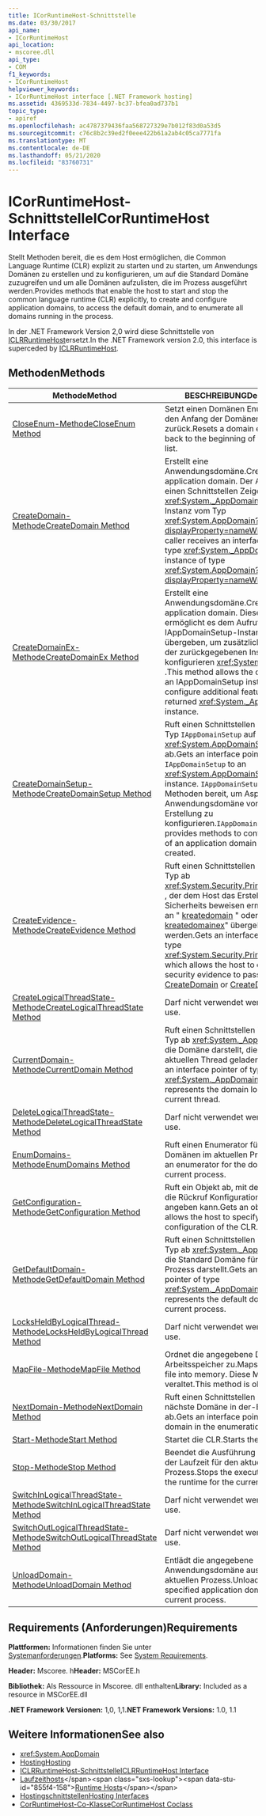```yaml
---
title: ICorRuntimeHost-Schnittstelle
ms.date: 03/30/2017
api_name:
- ICorRuntimeHost
api_location:
- mscoree.dll
api_type:
- COM
f1_keywords:
- ICorRuntimeHost
helpviewer_keywords:
- ICorRuntimeHost interface [.NET Framework hosting]
ms.assetid: 4369533d-7834-4497-bc37-bfea0ad737b1
topic_type:
- apiref
ms.openlocfilehash: ac4787379436faa568727329e7b012f83d0a53d5
ms.sourcegitcommit: c76c8b2c39ed2f0eee422b61a2ab4c05ca7771fa
ms.translationtype: MT
ms.contentlocale: de-DE
ms.lasthandoff: 05/21/2020
ms.locfileid: "83760731"
---
```

# <a name="icorruntimehost-interface"></a><span data-ttu-id="855f4-102">ICorRuntimeHost-Schnittstelle</span><span class="sxs-lookup"><span data-stu-id="855f4-102">ICorRuntimeHost Interface</span></span>
<span data-ttu-id="855f4-103">Stellt Methoden bereit, die es dem Host ermöglichen, die Common Language Runtime (CLR) explizit zu starten und zu starten, um Anwendungs Domänen zu erstellen und zu konfigurieren, um auf die Standard Domäne zuzugreifen und um alle Domänen aufzulisten, die im Prozess ausgeführt werden.</span><span class="sxs-lookup"><span data-stu-id="855f4-103">Provides methods that enable the host to start and stop the common language runtime (CLR) explicitly, to create and configure application domains, to access the default domain, and to enumerate all domains running in the process.</span></span>  
  
 <span data-ttu-id="855f4-104">In der .NET Framework Version 2,0 wird diese Schnittstelle von [ICLRRuntimeHost](iclrruntimehost-interface.md)ersetzt.</span><span class="sxs-lookup"><span data-stu-id="855f4-104">In the .NET Framework version 2.0, this interface is superceded by [ICLRRuntimeHost](iclrruntimehost-interface.md).</span></span>  
  
## <a name="methods"></a><span data-ttu-id="855f4-105">Methoden</span><span class="sxs-lookup"><span data-stu-id="855f4-105">Methods</span></span>  
  
|<span data-ttu-id="855f4-106">Methode</span><span class="sxs-lookup"><span data-stu-id="855f4-106">Method</span></span>|<span data-ttu-id="855f4-107">BESCHREIBUNG</span><span class="sxs-lookup"><span data-stu-id="855f4-107">Description</span></span>|  
|------------|-----------------|  
|[<span data-ttu-id="855f4-108">CloseEnum-Methode</span><span class="sxs-lookup"><span data-stu-id="855f4-108">CloseEnum Method</span></span>](icorruntimehost-closeenum-method.md)|<span data-ttu-id="855f4-109">Setzt einen Domänen Enumerator auf den Anfang der Domänen Liste zurück.</span><span class="sxs-lookup"><span data-stu-id="855f4-109">Resets a domain enumerator back to the beginning of the domain list.</span></span>|  
|[<span data-ttu-id="855f4-110">CreateDomain-Methode</span><span class="sxs-lookup"><span data-stu-id="855f4-110">CreateDomain Method</span></span>](icorruntimehost-createdomain-method.md)|<span data-ttu-id="855f4-111">Erstellt eine Anwendungsdomäne.</span><span class="sxs-lookup"><span data-stu-id="855f4-111">Creates an application domain.</span></span> <span data-ttu-id="855f4-112">Der Aufrufer erhält einen Schnittstellen Zeiger vom Typ <xref:System._AppDomain> auf eine Instanz vom Typ <xref:System.AppDomain?displayProperty=nameWithType> .</span><span class="sxs-lookup"><span data-stu-id="855f4-112">The caller receives an interface pointer of type <xref:System._AppDomain> to an instance of type <xref:System.AppDomain?displayProperty=nameWithType>.</span></span>|  
|[<span data-ttu-id="855f4-113">CreateDomainEx-Methode</span><span class="sxs-lookup"><span data-stu-id="855f4-113">CreateDomainEx Method</span></span>](icorruntimehost-createdomainex-method.md)|<span data-ttu-id="855f4-114">Erstellt eine Anwendungsdomäne.</span><span class="sxs-lookup"><span data-stu-id="855f4-114">Creates an application domain.</span></span> <span data-ttu-id="855f4-115">Diese Methode ermöglicht es dem Aufrufer, eine IAppDomainSetup-Instanz zu übergeben, um zusätzliche Funktionen der zurückgegebenen Instanz zu konfigurieren <xref:System._AppDomain> .</span><span class="sxs-lookup"><span data-stu-id="855f4-115">This method allows the caller to pass an IAppDomainSetup instance to configure additional features of the returned <xref:System._AppDomain> instance.</span></span>|  
|[<span data-ttu-id="855f4-116">CreateDomainSetup-Methode</span><span class="sxs-lookup"><span data-stu-id="855f4-116">CreateDomainSetup Method</span></span>](icorruntimehost-createdomainsetup-method.md)|<span data-ttu-id="855f4-117">Ruft einen Schnittstellen Zeiger vom Typ `IAppDomainSetup` auf eine- <xref:System.AppDomainSetup> Instanz ab.</span><span class="sxs-lookup"><span data-stu-id="855f4-117">Gets an interface pointer of type `IAppDomainSetup` to an <xref:System.AppDomainSetup> instance.</span></span> <span data-ttu-id="855f4-118">`IAppDomainSetup`stellt Methoden bereit, um Aspekte einer Anwendungsdomäne vor der Erstellung zu konfigurieren.</span><span class="sxs-lookup"><span data-stu-id="855f4-118">`IAppDomainSetup` provides methods to configure aspects of an application domain before it is created.</span></span>|  
|[<span data-ttu-id="855f4-119">CreateEvidence-Methode</span><span class="sxs-lookup"><span data-stu-id="855f4-119">CreateEvidence Method</span></span>](../../../../docs/framework/unmanaged-api/hosting/icorruntimehost-createevidence-method.md)|<span data-ttu-id="855f4-120">Ruft einen Schnittstellen Zeiger vom Typ ab <xref:System.Security.Principal.IIdentity> , der dem Host das Erstellen von Sicherheits beweisen ermöglicht, die an " [kreatedomain](../../../../docs/framework/unmanaged-api/hosting/icorruntimehost-createdomain-method.md) " oder " [kreatedomainex](icorruntimehost-createdomainex-method.md)" übergeben werden.</span><span class="sxs-lookup"><span data-stu-id="855f4-120">Gets an interface pointer of type <xref:System.Security.Principal.IIdentity>, which allows the host to create security evidence to pass to [CreateDomain](../../../../docs/framework/unmanaged-api/hosting/icorruntimehost-createdomain-method.md) or [CreateDomainEx](icorruntimehost-createdomainex-method.md).</span></span>|  
|[<span data-ttu-id="855f4-121">CreateLogicalThreadState-Methode</span><span class="sxs-lookup"><span data-stu-id="855f4-121">CreateLogicalThreadState Method</span></span>](icorruntimehost-createlogicalthreadstate-method.md)|<span data-ttu-id="855f4-122">Darf nicht verwendet werden.</span><span class="sxs-lookup"><span data-stu-id="855f4-122">Do not use.</span></span>|  
|[<span data-ttu-id="855f4-123">CurrentDomain-Methode</span><span class="sxs-lookup"><span data-stu-id="855f4-123">CurrentDomain Method</span></span>](icorruntimehost-currentdomain-method.md)|<span data-ttu-id="855f4-124">Ruft einen Schnittstellen Zeiger vom Typ ab <xref:System._AppDomain> , der die Domäne darstellt, die für den aktuellen Thread geladen wurde.</span><span class="sxs-lookup"><span data-stu-id="855f4-124">Gets an interface pointer of type <xref:System._AppDomain> that represents the domain loaded on the current thread.</span></span>|  
|[<span data-ttu-id="855f4-125">DeleteLogicalThreadState-Methode</span><span class="sxs-lookup"><span data-stu-id="855f4-125">DeleteLogicalThreadState Method</span></span>](icorruntimehost-deletelogicalthreadstate-method.md)|<span data-ttu-id="855f4-126">Darf nicht verwendet werden.</span><span class="sxs-lookup"><span data-stu-id="855f4-126">Do not use.</span></span>|  
|[<span data-ttu-id="855f4-127">EnumDomains-Methode</span><span class="sxs-lookup"><span data-stu-id="855f4-127">EnumDomains Method</span></span>](icorruntimehost-enumdomains-method.md)|<span data-ttu-id="855f4-128">Ruft einen Enumerator für die Domänen im aktuellen Prozess ab.</span><span class="sxs-lookup"><span data-stu-id="855f4-128">Gets an enumerator for the domains in the current process.</span></span>|  
|[<span data-ttu-id="855f4-129">GetConfiguration-Methode</span><span class="sxs-lookup"><span data-stu-id="855f4-129">GetConfiguration Method</span></span>](icorruntimehost-getconfiguration-method.md)|<span data-ttu-id="855f4-130">Ruft ein Objekt ab, mit dem der Host die Rückruf Konfiguration der CLR angeben kann.</span><span class="sxs-lookup"><span data-stu-id="855f4-130">Gets an object that allows the host to specify the callback configuration of the CLR.</span></span>|  
|[<span data-ttu-id="855f4-131">GetDefaultDomain-Methode</span><span class="sxs-lookup"><span data-stu-id="855f4-131">GetDefaultDomain Method</span></span>](icorruntimehost-getdefaultdomain-method.md)|<span data-ttu-id="855f4-132">Ruft einen Schnittstellen Zeiger vom Typ ab <xref:System._AppDomain> , der die Standard Domäne für den aktuellen Prozess darstellt.</span><span class="sxs-lookup"><span data-stu-id="855f4-132">Gets an interface pointer of type <xref:System._AppDomain> that represents the default domain for the current process.</span></span>|  
|[<span data-ttu-id="855f4-133">LocksHeldByLogicalThread-Methode</span><span class="sxs-lookup"><span data-stu-id="855f4-133">LocksHeldByLogicalThread Method</span></span>](icorruntimehost-locksheldbylogicalthread-method.md)|<span data-ttu-id="855f4-134">Darf nicht verwendet werden.</span><span class="sxs-lookup"><span data-stu-id="855f4-134">Do not use.</span></span>|  
|[<span data-ttu-id="855f4-135">MapFile-Methode</span><span class="sxs-lookup"><span data-stu-id="855f4-135">MapFile Method</span></span>](icorruntimehost-mapfile-method.md)|<span data-ttu-id="855f4-136">Ordnet die angegebene Datei dem Arbeitsspeicher zu.</span><span class="sxs-lookup"><span data-stu-id="855f4-136">Maps the specified file into memory.</span></span> <span data-ttu-id="855f4-137">Diese Methode ist veraltet.</span><span class="sxs-lookup"><span data-stu-id="855f4-137">This method is obsolete.</span></span>|  
|[<span data-ttu-id="855f4-138">NextDomain-Methode</span><span class="sxs-lookup"><span data-stu-id="855f4-138">NextDomain Method</span></span>](icorruntimehost-nextdomain-method.md)|<span data-ttu-id="855f4-139">Ruft einen Schnittstellen Zeiger auf die nächste Domäne in der-Enumeration ab.</span><span class="sxs-lookup"><span data-stu-id="855f4-139">Gets an interface pointer to the next domain in the enumeration.</span></span>|  
|[<span data-ttu-id="855f4-140">Start-Methode</span><span class="sxs-lookup"><span data-stu-id="855f4-140">Start Method</span></span>](icorruntimehost-start-method.md)|<span data-ttu-id="855f4-141">Startet die CLR.</span><span class="sxs-lookup"><span data-stu-id="855f4-141">Starts the CLR.</span></span>|  
|[<span data-ttu-id="855f4-142">Stop-Methode</span><span class="sxs-lookup"><span data-stu-id="855f4-142">Stop Method</span></span>](icorruntimehost-stop-method.md)|<span data-ttu-id="855f4-143">Beendet die Ausführung von Code in der Laufzeit für den aktuellen Prozess.</span><span class="sxs-lookup"><span data-stu-id="855f4-143">Stops the execution of code in the runtime for the current process.</span></span>|  
|[<span data-ttu-id="855f4-144">SwitchInLogicalThreadState-Methode</span><span class="sxs-lookup"><span data-stu-id="855f4-144">SwitchInLogicalThreadState Method</span></span>](icorruntimehost-switchinlogicalthreadstate-method.md)|<span data-ttu-id="855f4-145">Darf nicht verwendet werden.</span><span class="sxs-lookup"><span data-stu-id="855f4-145">Do not use.</span></span>|  
|[<span data-ttu-id="855f4-146">SwitchOutLogicalThreadState-Methode</span><span class="sxs-lookup"><span data-stu-id="855f4-146">SwitchOutLogicalThreadState Method</span></span>](icorruntimehost-switchoutlogicalthreadstate-method.md)|<span data-ttu-id="855f4-147">Darf nicht verwendet werden.</span><span class="sxs-lookup"><span data-stu-id="855f4-147">Do not use.</span></span>|  
|[<span data-ttu-id="855f4-148">UnloadDomain-Methode</span><span class="sxs-lookup"><span data-stu-id="855f4-148">UnloadDomain Method</span></span>](icorruntimehost-unloaddomain-method.md)|<span data-ttu-id="855f4-149">Entlädt die angegebene Anwendungsdomäne aus dem aktuellen Prozess.</span><span class="sxs-lookup"><span data-stu-id="855f4-149">Unloads the specified application domain from the current process.</span></span>|  
  
## <a name="requirements"></a><span data-ttu-id="855f4-150">Requirements (Anforderungen)</span><span class="sxs-lookup"><span data-stu-id="855f4-150">Requirements</span></span>  
 <span data-ttu-id="855f4-151">**Plattformen:** Informationen finden Sie unter [Systemanforderungen](../../get-started/system-requirements.md).</span><span class="sxs-lookup"><span data-stu-id="855f4-151">**Platforms:** See [System Requirements](../../get-started/system-requirements.md).</span></span>  
  
 <span data-ttu-id="855f4-152">**Header:** Mscoree. h</span><span class="sxs-lookup"><span data-stu-id="855f4-152">**Header:** MSCorEE.h</span></span>  
  
 <span data-ttu-id="855f4-153">**Bibliothek:** Als Ressource in Mscoree. dll enthalten</span><span class="sxs-lookup"><span data-stu-id="855f4-153">**Library:** Included as a resource in MSCorEE.dll</span></span>  
  
 <span data-ttu-id="855f4-154">**.NET Framework Versionen:** 1,0, 1,1</span><span class="sxs-lookup"><span data-stu-id="855f4-154">**.NET Framework Versions:** 1.0, 1.1</span></span>  
  
## <a name="see-also"></a><span data-ttu-id="855f4-155">Weitere Informationen</span><span class="sxs-lookup"><span data-stu-id="855f4-155">See also</span></span>

- <xref:System.AppDomain>
- [<span data-ttu-id="855f4-156">Hosting</span><span class="sxs-lookup"><span data-stu-id="855f4-156">Hosting</span></span>](index.md)
- [<span data-ttu-id="855f4-157">ICLRRuntimeHost-Schnittstelle</span><span class="sxs-lookup"><span data-stu-id="855f4-157">ICLRRuntimeHost Interface</span></span>](iclrruntimehost-interface.md)
- <span data-ttu-id="855f4-158">[Laufzeithosts](https://docs.microsoft.com/previous-versions/dotnet/netframework-4.0/a51xd4ze(v=vs.100))</span><span class="sxs-lookup"><span data-stu-id="855f4-158">[Runtime Hosts](https://docs.microsoft.com/previous-versions/dotnet/netframework-4.0/a51xd4ze(v=vs.100))</span></span>
- [<span data-ttu-id="855f4-159">Hostingschnittstellen</span><span class="sxs-lookup"><span data-stu-id="855f4-159">Hosting Interfaces</span></span>](hosting-interfaces.md)
- [<span data-ttu-id="855f4-160">CorRuntimeHost-Co-Klasse</span><span class="sxs-lookup"><span data-stu-id="855f4-160">CorRuntimeHost Coclass</span></span>](corruntimehost-coclass.md)
